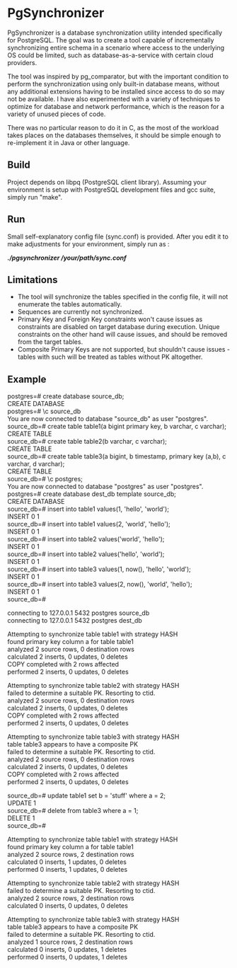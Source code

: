 # PgSynchronizer

PgSynchronizer is a database synchronization utility intended specifically for
PostgreSQL. The goal was to create a tool capable of incrementally synchronizing
entire schema in a scenario where access to the underlying OS could be limited,
such as database-as-a-service with certain cloud providers.

The tool was inspired by pg_comparator, but with the important condition to
perform the synchronization using only built-in database means, without any
additional extensions having to be installed since access to do so may not
be available. I have also experimented with a variety of techniques to optimize
for database and network performance, which is the reason for a variety of
unused pieces of code.

There was no particular reason to do it in C, as the most of the workload takes
places on the databases themselves, it should be simple enough to re-implement
it in Java or other language.

## Build

Project depends on libpq (PostgreSQL client library). Assuming your environment
is setup with PostgreSQL development files and gcc suite, simply run "make".


## Run

Small self-explanatory config file (sync.conf) is provided. After you edit it
to make adjustments for your environment, simply run as :

***./pgsynchronizer /your/path/sync.conf***

## Limitations

* The tool will synchronize the tables specified in the config file, it will not
enumerate the tables automatically. 
* Sequences are currently not synchronized.
* Primary Key and Foreign Key constraints won't cause issues as constraints
are disabled on target database during execution. Unique constraints on the other
hand will cause issues, and should be removed from the target tables.
* Composite Primary Keys are not supported, but shouldn't cause issues - tables
with such will be treated as tables without PK altogether.

## Example

postgres=# create database source_db;  
CREATE DATABASE  
postgres=# \c source_db   
You are now connected to database "source_db" as user "postgres".  
source_db=# create table table1(a bigint primary key, b varchar, c varchar);  
CREATE TABLE  
source_db=# create table table2(b varchar, c varchar);  
CREATE TABLE  
source_db=# create table table3(a bigint, b timestamp, primary key (a,b), c varchar, d varchar);  
CREATE TABLE  
source_db=# \c postgres;  
You are now connected to database "postgres" as user "postgres".  
postgres=# create database dest_db template source_db;  
CREATE DATABASE  
source_db=# insert into table1 values(1, 'hello', 'world');  
INSERT 0 1  
source_db=# insert into table1 values(2, 'world', 'hello');  
INSERT 0 1  
source_db=# insert into table2 values('world', 'hello');  
INSERT 0 1  
source_db=# insert into table2 values('hello', 'world');  
INSERT 0 1  
source_db=# insert into table3 values(1, now(), 'hello', 'world');  
INSERT 0 1  
source_db=# insert into table3 values(2, now(), 'world', 'hello');  
INSERT 0 1  
source_db=#  

connecting to 127.0.0.1 5432 postgres source_db  
connecting to 127.0.0.1 5432 postgres dest_db  

Attempting to synchronize table table1 with strategy HASH  
found primary key column a for table table1  
analyzed 2 source rows, 0 destination rows  
calculated 2 inserts, 0 updates, 0 deletes  
COPY completed with 2 rows affected  
performed 2 inserts, 0 updates, 0 deletes  

Attempting to synchronize table table2 with strategy HASH  
failed to determine a suitable PK. Resorting to ctid.  
analyzed 2 source rows, 0 destination rows  
calculated 2 inserts, 0 updates, 0 deletes  
COPY completed with 2 rows affected  
performed 2 inserts, 0 updates, 0 deletes  

Attempting to synchronize table table3 with strategy HASH  
table table3 appears to have a composite PK  
failed to determine a suitable PK. Resorting to ctid.  
analyzed 2 source rows, 0 destination rows  
calculated 2 inserts, 0 updates, 0 deletes  
COPY completed with 2 rows affected  
performed 2 inserts, 0 updates, 0 deletes  

source_db=# update table1 set b = 'stuff' where a = 2;  
UPDATE 1  
source_db=# delete from table3 where a = 1;  
DELETE 1  
source_db=#  

Attempting to synchronize table table1 with strategy HASH  
found primary key column a for table table1  
analyzed 2 source rows, 2 destination rows  
calculated 0 inserts, 1 updates, 0 deletes  
performed 0 inserts, 1 updates, 0 deletes  

Attempting to synchronize table table2 with strategy HASH  
failed to determine a suitable PK. Resorting to ctid.  
analyzed 2 source rows, 2 destination rows  
calculated 0 inserts, 0 updates, 0 deletes  

Attempting to synchronize table table3 with strategy HASH  
table table3 appears to have a composite PK  
failed to determine a suitable PK. Resorting to ctid.  
analyzed 1 source rows, 2 destination rows  
calculated 0 inserts, 0 updates, 1 deletes  
performed 0 inserts, 0 updates, 1 deletes  
